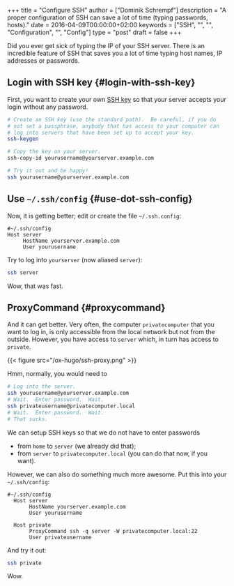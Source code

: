 +++
title = "Configure SSH"
author = ["Dominik Schrempf"]
description = "A proper configuration of SSH can save a lot of time (typing passwords, hosts)."
date = 2016-04-09T00:00:00+02:00
keywords = ["SSH", "", "", "Configuration", "", "Config"]
type = "post"
draft = false
+++

Did you ever get sick of typing the IP of your SSH server.  There is
an incredible feature of SSH that saves you a lot of time typing
host names, IP addresses or passwords.


## Login with SSH key {#login-with-ssh-key}

First, you want to create your own [SSH key](https://wiki.archlinux.org/index.php/SSH_keys) so that your server accepts
your login without any password.

```sh
# Create an SSH key (use the standard path).  Be careful, if you do
# not set a passphrase, anybody that has access to your computer can
# log into servers that have been set up to accept your key.
ssh-keygen

# Copy the key on your server.
ssh-copy-id yourusername@yourserver.example.com

# Try it out and be happy!
ssh yourusername@yourserver.example.com
```


## Use `~/.ssh/config` {#use-dot-ssh-config}

Now, it is getting better; edit or create the file `~/.ssh.config`:

```text
#~/.ssh/config
Host server
     HostName yourserver.example.com
     User yourusername
```

Try to log into `yourserver` (now aliased `server`):

```sh
ssh server
```

Wow, that was fast.


## ProxyCommand {#proxycommand}

And it can get better.  Very often, the computer `privatecomputer`
that you want to log in, is only accessible from the local network but
not from the outside.  However, you have access to `server` which,
in turn has access to `private`.

{{< figure src="/ox-hugo/ssh-proxy.png" >}}

Hmm, normally, you would need to

```sh
# Log into the server.
ssh yourusername@yourserver.example.com
# Wait.  Enter password.  Wait.
ssh privateusername@privatecomputer.local
# Wait.  Enter password.  Wait.
# That sucks.
```

We can setup SSH keys so that we do not have to enter passwords

-   from `home` to `server` (we already did that);
-   from `server` to `privatecomputer.local` (you can do that now,
    if you want).

However, we can also do something much more awesome.  Put this into
your `~/.ssh/config`:

```text
#~/.ssh/config
  Host server
       HostName yourserver.example.com
       User yourusername

  Host private
       ProxyCommand ssh -q server -W privatecomputer.local:22
       User privateusername
```

And try it out:

```sh
ssh private
```

Wow.
